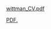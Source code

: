 [wittman_CV.pdf](https://github.com/ywittman/github.io/files/7093424/wittman_CV.pdf)

<a href="ywittman.github.io/github.io/wittman_CV.pdf" target="_blank">PDF.</a>

